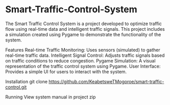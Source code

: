 # Smart-Traffic-Control-System
The Smart Traffic Control System is a project developed to optimize traffic flow using real-time data and intelligent traffic signals. This project includes a simulation created using Pygame to demonstrate the functionality of the system.

Features
Real-time Traffic Monitoring: Uses sensors (simulated) to gather real-time traffic data.
Intelligent Signal Control: Adjusts traffic signals based on traffic conditions to reduce congestion.
Pygame Simulation: A visual representation of the traffic control system using Pygame.
User Interface: Provides a simple UI for users to interact with the system.

Installation
git clone https://github.com/KeabetsweTMogoroe/smart-traffic-control.git

Running 
View system manual in project zip

